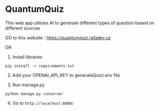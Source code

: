 # QuantumQuiz
This web app utilises AI to generate different types of question based on different sources


GO to this website : https://quantumquiz.rafadev.uz

OR


1. Install libraries
   
<code>pip install -r requirements.txt</code>

2. Add your OPENAI_API_KEY to generateQuiz/.env file


3. Run manage.py
   
<code>python manage.py runserver</code>

4. Go to <code>http://localhost:8000/</code>
